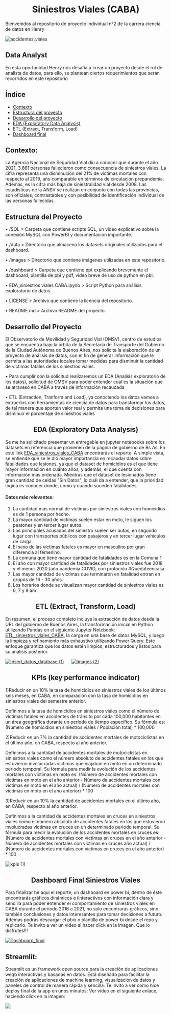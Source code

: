 # <center>Siniestros Viales (CABA)<center>

Bienvenidos al repositorio de proyecto individual n°2 de la carrera ciencia de datos en Henry

![accidentes_viales](https://github.com/EliasIchi/PI2_Henry/assets/124707045/608f8a08-7bb6-408c-be8b-2480f43afab8)

## Data Analyst
En esta oportunidad Henry nos desafía a crear un proyecto desde el rol de analista de datos, para ello, se plantean ciertos requerimientos que serán recorridos en este repositorio

## Índice

- [Contexto](https://github.com/EliasIchi/PI2_Henry/blob/main/README.md#contexto)<br>
- [Estructura del proyecto](https://github.com/EliasIchi/PI2_Henry/blob/main/README.md#estructura-del-proyecto)<br>
- [Desarrollo del proyecto](https://github.com/EliasIchi/PI2_Henry/blob/main/README.md#desarrollo-del-proyecto)<br>
- [EDA (Exploratory Data Analysis)](https://github.com/EliasIchi/PI2_Henry/blob/main/README.md#eda-exploratory-data-analysis)<br>
- [ETL (Extract, Transform, Load)](https://github.com/EliasIchi/PI2_Henry/blob/main/README.md#etl-extract-transform-load)<br>
- [Dashboard final](https://github.com/EliasIchi/PI2_Henry/blob/main/README.md#dashboard-final-siniestros-viales)<br>

## Contexto:
La Agencia Nacional de Seguridad Vial dio a conocer que durante el año 2021, 3.861 personas fallecieron como consecuencia de siniestros viales. La cifra representa una disminución del 21% de víctimas mortales con respecto al 2019, año comparable en términos de circulación prepandemia. Además, es la cifra más baja de siniestralidad vial desde 2008. Las estadísticas de la ANSV se realizan en conjunto con todas las provincias, son oficiales, contrastables y con posibilidad de identificación individual de las personas fallecidas.

## Estructura del Proyecto

• /SQL  > Carpeta que contiene scripts SQL, un video explicativo sobre la conexión MySQL con PowerBI y documentación importante.

• /data  > Directorio que almacena los datasets originales utilizados para el dashboard.

• /images  > Directorio que contiene imágenes utilizadas en este repositorio.

• /dashboard  > Carpeta que contiene ppt explicando brevemente el dashboard, plantilla de pbi y pdf, video breve de uso de python en pbi.

• EDA_siniestros viales CABA.ipynb  > Script Python para análisis exploratorio de datos.

• LICENSE  > Archivo que contiene la licencia del repositorio.

• README.md  > Archivo README del proyecto.

## Desarrollo del Proyecto
El Observatorio de Movilidad y Seguridad Vial (OMSV), centro de estudios que se encuentra bajo la órbita de la Secretaría de Transporte del Gobierno de la Ciudad Autónoma de Buenos Aires, nos solicita la elaboración de un proyecto de análisis de datos, con el fin de generar información que le permita a las autoridades locales tomar medidas para disminuir la cantidad de víctimas fatales de los siniestros viales.

  • Para cumplir con la solicitud realizaremos un EDA (Analisis exploratorio de los datos), solicitud de OMSV para poder entender cual es la situación que se atravesó en CABA a través de información recaudada
  
  • ETL (Extraction, Tranform and Load), ya conociendo los datos vamos a extraerlos con herramientas de ciencia de datos para transformar los datos, de tal manera que aporten valor real y permita una toma de decisiones para disminuir el porcentaje de siniestros viales

## <center>EDA (Exploratory Data Analysis)

  Se me ha solicitado presentar un entregable en jupyter notebooks sobre los datasets en referencia que provienen de la página de gobierno de Bs As.
  En este link <A HREF=https://github.com/EliasIchi/PI2_Henry/blob/main/EDA_siniestros%20viales%20CABA.ipynb>EDA_siniestros_viales_CABA</A> encontrarás el reporte.
A simple vista, se entiende que se le dió mayor importancia en recaudar datos sobre fatalidades que lesiones, ya que el dataset de homicidios es el que tiene mayor información en cuánto años, y además, el que cuenta con información más ordenada.
  Mientras que el dataset de lesionados tiene gran cantidad de celdas "Sin Datos", lo cuál da a entender, que la prioridad lógica es conocer donde, como y cuando suceden fatalidades.


  

#### Datos más relevantes:
  1) La cantidad más normal de víctimas por siniestros viales con homicidios es de 1 persona por hecho.
  2) La mayor cantidad de victimas suelen estar en moto, le siguen los peatones y en tercer lugar autos.
  3) Los principales acusados del siniestro suelen ser autos, en segundo lugar con transportes públicos con pasajeros y en tercer lugar vehiculos de carga.
  4) El sexo de las víctimas fatales es mayor en masculino por gran diferencia al femenino.
  5) La comuna que tiene mayor cantidad de fatalidades es en la Comuna 1
  6) El año con mayor cantidad de fatalidades por siniestros viales fue 2018 y el menor 2020 (año pandemia COVID, con protocolo #Quedateencasa.
  7) Las mayor cantidad de victimas que terminaron en fatalidad entran en grupos de 16 - 30 años.
  8) Los horarios donde se visualizan mayor cantidad de siniestros viales es 6, 7 y 9 am

## <center>ETL (Extract, Transform, Load)
  En resumen, el proceso completo incluye la extracción de datos desde la URL del gobierno de Buenos Aires, la transformación inicial en Python utilizando Pandas en el siguiente Jupyter Notebook: <A HREF=https://github.com/EliasIchi/PI2_Henry/blob/main/ETL.ipynb>ETL_siniestros_viales_CABA</A>, la carga en una base de datos MySQL, y luego la limpieza y refinamiento más exhaustivo utilizando Power Query. Este enfoque garantiza que los datos estén limpios, estructurados y listos para su análisis posterior.  


<A HREF=https://drive.google.com/file/d/1b9VdPckKImrS7aYJgD8X67ejIRoFNBZ8/view>![insert_datos_database (1)](https://github.com/EliasIchi/PI2_Henry/assets/124707045/fc10df28-3649-4c54-93ee-3977470987cd)</A> &nbsp;&nbsp;&nbsp;&nbsp; <A HREF=https://drive.google.com/file/d/1VUEaOMOLCzEJvQXavX1aJWX6H58ClrXH/view>![images (2)](https://github.com/EliasIchi/PI2_Henry/assets/124707045/3b895cb0-fb2d-4b1f-a6b1-e2ea6f7570fc)</A>


## <center>KPIs (key performance indicator)
1)Reducir en un 10% la tasa de homicidios en siniestros viales de los últimos seis meses, en CABA, en comparación con la tasa de homicidios en siniestros viales del semestre anterior.

Definimos a la tasa de homicidios en siniestros viales como el número de víctimas fatales en accidentes de tránsito por cada 100,000 habitantes en un área geográfica durante un período de tiempo específico. Su fórmula es: (Número de homicidios en siniestros viales / Población total) * 100,000

2)Reducir en un 7% la cantidad de accidentes mortales de motociclistas en el último año, en CABA, respecto al año anterior.

Definimos a la cantidad de accidentes mortales de motociclistas en siniestros viales como el número absoluto de accidentes fatales en los que estuvieron involucradas víctimas que viajaban en moto en un determinado periodo temporal. Su fórmula para medir la evolución de los accidentes mortales con víctimas en moto es: (Número de accidentes mortales con víctimas en moto en el año anterior - Número de accidentes mortales con víctimas en moto en el año actual) / (Número de accidentes mortales con víctimas en moto en el año anterior) * 100

3)Reducir en un 10% la cantidad de accidentes mortales en el último año, en CABA, respecto al año anterior.

Definimos a la cantidad de accidentes mortales en cruces en siniestros viales como el número absoluto de accidentes fatales en los que estuvieron involucradas víctimas en cruces en un determinado periodo temporal. Su fórmula para medir la evolución de los accidentes mortales en cruces es: (Número de accidentes mortales con víctimas en cruces en el año anterior - Número de accidentes mortales con víctimas en cruces año actual) / (Número de accidentes mortales con víctimas en cruces en el año anterior) * 100

![kpis (1)](https://github.com/EliasIchi/PI2_Henry/assets/124707045/400f359e-9609-4a7b-9c93-07699091b30a)


## <center>Dashboard Final Siniestros Viales
Para finalizar he aqui el reporte, un dashboard en power bi,
dentro de éste encontrarás gráficos dinámicos e iinteractivos con información clara y sencilla para poder entender el comportamiento de siniestros viales en CABA durante el período 2016 a 2021, no solo encontrarás gráficos, sino también conclusiones y datos interesantes para tomar decisiones a futuro.
 Ademas podrás descargar el pbix o plantilla de power bi desde el repo y replicarlo.
 Te invito a ver un video al hacer click en la imagen.
Que lo disfrutes!!!


<A HREF=https://drive.google.com/file/d/1WSo63q-5plclTY53NZ6q8754q98trYP8/view>![Dashboard_final](https://github.com/EliasIchi/PI2_Henry/assets/124707045/184fafc4-7960-4efe-8e46-b6e495118007)</A>

## Streamlit:
Streamlit es un framework open source para la creación de aplicaciones weqb interactivas y basadas en datos. Está diseñado para facilitar la creación de aplicaciones de machine learning, visualización de datos y paneles de control de manera rápida y sencilla.
  Te invito a ver como hice deploy final de la app en unos minutos:
Ver video en el siguiente enlace, haciendo click en la imagen:


<A HREF=https://drive.google.com/file/d/107nAYMLCiHLa7IM9BA4M2EgYxE4SI4Ih/view>![](https://github.com/EliasIchi/PI2_Henry/assets/124707045/d9b1a59b-2fc3-4adf-8745-7bd9eaea5961)</A>
